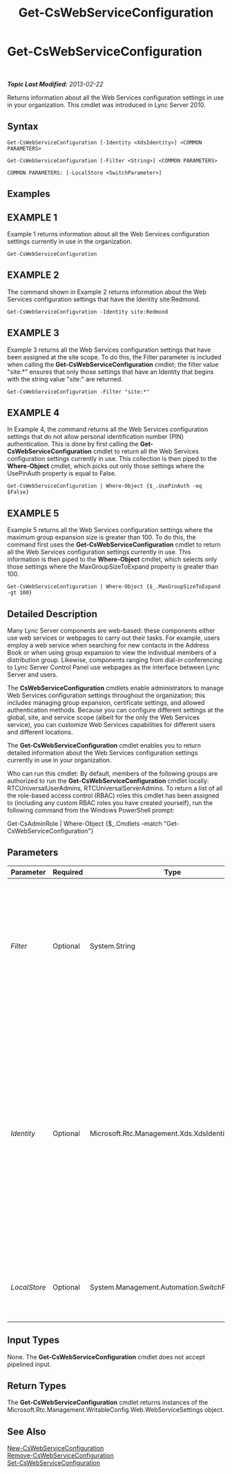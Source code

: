 ﻿---
title: Get-CsWebServiceConfiguration
TOCTitle: Get-CsWebServiceConfiguration
ms:assetid: 28582668-839c-4b04-8211-928c91634672
ms:mtpsurl: https://technet.microsoft.com/en-us/library/Gg425751(v=OCS.15)
ms:contentKeyID: 48183687
ms.date: 07/23/2014
mtps_version: v=OCS.15
---

<div data-xmlns="http://www.w3.org/1999/xhtml">

<div class="topic" data-xmlns="http://www.w3.org/1999/xhtml" data-msxsl="urn:schemas-microsoft-com:xslt" data-cs="http://msdn.microsoft.com/en-us/">

<div data-asp="http://msdn2.microsoft.com/asp">

# Get-CsWebServiceConfiguration

</div>

<div id="mainSection">

<div id="mainBody">

<span> </span>

_**Topic Last Modified:** 2013-02-22_

Returns information about all the Web Services configuration settings in use in your organization. This cmdlet was introduced in Lync Server 2010.

<div>

## Syntax

    Get-CsWebServiceConfiguration [-Identity <XdsIdentity>] <COMMON PARAMETERS>

    Get-CsWebServiceConfiguration [-Filter <String>] <COMMON PARAMETERS>

    COMMON PARAMETERS: [-LocalStore <SwitchParameter>]

</div>

<div>

## Examples

<div>

## EXAMPLE 1

Example 1 returns information about all the Web Services configuration settings currently in use in the organization.

    Get-CsWebServiceConfiguration

</div>

<div>

## EXAMPLE 2

The command shown in Example 2 returns information about the Web Services configuration settings that have the Identity site:Redmond.

    Get-CsWebServiceConfiguration -Identity site:Redmond

</div>

<div>

## EXAMPLE 3

Example 3 returns all the Web Services configuration settings that have been assigned at the site scope. To do this, the Filter parameter is included when calling the **Get-CsWebServiceConfiguration** cmdlet; the filter value "site:\*" ensures that only those settings that have an Identity that begins with the string value "site:" are returned.

    Get-CsWebServiceConfiguration -Filter "site:*"

</div>

<div>

## EXAMPLE 4

In Example 4, the command returns all the Web Services configuration settings that do not allow personal identification number (PIN) authentication. This is done by first calling the **Get-CsWebServiceConfiguration** cmdlet to return all the Web Services configuration settings currently in use. This collection is then piped to the **Where-Object** cmdlet, which picks out only those settings where the UsePinAuth property is equal to False.

    Get-CsWebServiceConfiguration | Where-Object {$_.UsePinAuth -eq $False}

</div>

<div>

## EXAMPLE 5

Example 5 returns all the Web Services configuration settings where the maximum group expansion size is greater than 100. To do this, the command first uses the **Get-CsWebServiceConfiguration** cmdlet to return all the Web Services configuration settings currently in use. This information is then piped to the **Where-Object** cmdlet, which selects only those settings where the MaxGroupSizeToExpand property is greater than 100.

    Get-CsWebServiceConfiguration | Where-Object {$_.MaxGroupSizeToExpand -gt 100}

</div>

</div>

<div>

## Detailed Description

Many Lync Server components are web-based: these components either use web services or webpages to carry out their tasks. For example, users employ a web service when searching for new contacts in the Address Book or when using group expansion to view the individual members of a distribution group. Likewise, components ranging from dial-in conferencing to Lync Server Control Panel use webpages as the interface between Lync Server and users.

The **CsWebServiceConfiguration** cmdlets enable administrators to manage Web Services configuration settings throughout the organization; this includes managing group expansion, certificate settings, and allowed authentication methods. Because you can configure different settings at the global, site, and service scope (albeit for the only the Web Services service), you can customize Web Services capabilities for different users and different locations.

The **Get-CsWebServiceConfiguration** cmdlet enables you to return detailed information about the Web Services configuration settings currently in use in your organization.

Who can run this cmdlet: By default, members of the following groups are authorized to run the **Get-CsWebServiceConfiguration** cmdlet locally: RTCUniversalUserAdmins, RTCUniversalServerAdmins. To return a list of all the role-based access control (RBAC) roles this cmdlet has been assigned to (including any custom RBAC roles you have created yourself), run the following command from the Windows PowerShell prompt:

Get-CsAdminRole | Where-Object {$\_.Cmdlets –match "Get-CsWebServiceConfiguration"}

</div>

<div>

## Parameters


<table>
<colgroup>
<col style="width: 25%" />
<col style="width: 25%" />
<col style="width: 25%" />
<col style="width: 25%" />
</colgroup>
<thead>
<tr class="header">
<th>Parameter</th>
<th>Required</th>
<th>Type</th>
<th>Description</th>
</tr>
</thead>
<tbody>
<tr class="odd">
<td><p><em>Filter</em></p></td>
<td><p>Optional</p></td>
<td><p>System.String</p></td>
<td><p>Enables you to use wildcards when specifying the Web Services configuration settings collection (or collections) to be returned. For example, this syntax returns all the settings configured at the site scope: -Filter &quot;site:*&quot;.</p>
<p>You cannot use both the Filter and the Identity parameters in the same command.</p></td>
</tr>
<tr class="even">
<td><p><em>Identity</em></p></td>
<td><p>Optional</p></td>
<td><p>Microsoft.Rtc.Management.Xds.XdsIdentity</p></td>
<td><p>Unique identifier for the Web Services configuration settings to be returned. To return the global settings, use this syntax: -Identity global. To return settings configured at the site scope, use syntax similar to this: -Identity &quot;site:Redmond.&quot; Service-scope settings can be returned using syntax like this: -Identity &quot;service:WebServer:atl-cs-001.litwareinc.com&quot;.</p>
<p>You cannot use both the Filter and the Identity parameters in the same command. If you do not specify either parameter, the <strong>Get-CsWebServiceConfiguration</strong> cmdlet will return all the Web Services settings collections currently in use in your organization.</p></td>
</tr>
<tr class="odd">
<td><p><em>LocalStore</em></p></td>
<td><p>Optional</p></td>
<td><p>System.Management.Automation.SwitchParameter</p></td>
<td><p>Retrieves the Web Services configuration data from the local replica of the Central Management store rather than from the Central Management store itself.</p></td>
</tr>
</tbody>
</table>


</div>

<div>

## Input Types

None. The **Get-CsWebServiceConfiguration** cmdlet does not accept pipelined input.

</div>

<div>

## Return Types

The **Get-CsWebServiceConfiguration** cmdlet returns instances of the Microsoft.Rtc.Management.WritableConfig.Web.WebServiceSettings object.

</div>

<div>

## See Also


[New-CsWebServiceConfiguration](new-cswebserviceconfiguration.md)  
[Remove-CsWebServiceConfiguration](remove-cswebserviceconfiguration.md)  
[Set-CsWebServiceConfiguration](set-cswebserviceconfiguration.md)  
  

</div>

</div>

<span> </span>

</div>

</div>

</div>

